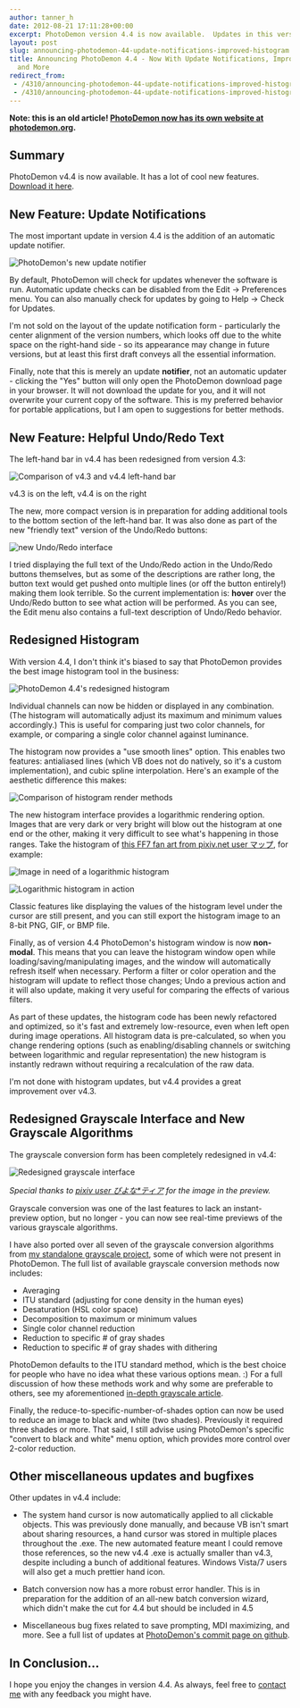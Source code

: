 ```yaml
---
author: tanner_h
date: 2012-08-21 17:11:28+00:00
excerpt: PhotoDemon version 4.4 is now available.  Updates in this version include an all-new automatic update notifier.  Helpful Undo/Redo text that describes what you are about to Undo/Redo.  A redesigned histogram, including per-channel rendering, logarithmic histograms, a new interface, and no more modal-window locking.  A new grayscale conversion interface, including two new algorithms and real-time previews.  And the usual batch of bugfixes and optimizations.
layout: post
slug: announcing-photodemon-44-update-notifications-improved-histogram
title: Announcing PhotoDemon 4.4 - Now With Update Notifications, Improved Histogram,
  and More
redirect_from:
 - /4310/announcing-photodemon-44-update-notifications-improved-histogram
 - /4310/announcing-photodemon-44-update-notifications-improved-histogram/
---
```


**Note: this is an old article!  [PhotoDemon now has its own website at photodemon.org](https://photodemon.org).**

## Summary

PhotoDemon v4.4 is now available. It has a lot of cool new features. [Download it here](https://photodemon.org/download/).

## New Feature: Update Notifications

The most important update in version 4.4 is the addition of an automatic update notifier.

![PhotoDemon's new update notifier](images/UpdateNotifier_solo.jpg)

By default, PhotoDemon will check for updates whenever the software is run. Automatic update checks can be disabled from the Edit -> Preferences menu. You can also manually check for updates by going to Help -> Check for Updates.

I'm not sold on the layout of the update notification form - particularly the center alignment of the version numbers, which looks off due to the white space on the right-hand side - so its appearance may change in future versions, but at least this first draft conveys all the essential information.

Finally, note that this is merely an update **notifier**, not an automatic updater - clicking the "Yes" button will only open the PhotoDemon download page in your browser. It will not download the update for you, and it will not overwrite your current copy of the software. This is my preferred behavior for portable applications, but I am open to suggestions for better methods.

## New Feature: Helpful Undo/Redo Text

The left-hand bar in v4.4 has been redesigned from version 4.3:

![Comparison of v4.3 and v4.4 left-hand bar](images/side-bar-4-3-vs-4-4.jpg)

v4.3 is on the left, v4.4 is on the right

The new, more compact version is in preparation for adding additional tools to the bottom section of the left-hand bar. It was also done as part of the new "friendly text" version of the Undo/Redo buttons:

![new Undo/Redo interface](images/undo-redo-with-new-text-display.jpg)

I tried displaying the full text of the Undo/Redo action in the Undo/Redo buttons themselves, but as some of the descriptions are rather long, the button text would get pushed onto multiple lines (or off the button entirely!) making them look terrible. So the current implementation is: **hover** over the Undo/Redo button to see what action will be performed. As you can see, the Edit menu also contains a full-text description of Undo/Redo behavior.

## Redesigned Histogram

With version 4.4, I don't think it's biased to say that PhotoDemon provides the best image histogram tool in the business:

![PhotoDemon 4.4's redesigned histogram](images/new_histogram_interface.jpg)

Individual channels can now be hidden or displayed in any combination. (The histogram will automatically adjust its maximum and minimum values accordingly.) This is useful for comparing just two color channels, for example, or comparing a single color channel against luminance.

The histogram now provides a "use smooth lines" option. This enables two features: antialiased lines (which VB does not do natively, so it's a custom implementation), and cubic spline interpolation. Here's an example of the aesthetic difference this makes:

![Comparison of histogram render methods](images/histogram_smooth_comparison.jpg)

The new histogram interface provides a logarithmic rendering option. Images that are very dark or very bright will blow out the histogram at one end or the other, making it very difficult to see what's happening in those ranges. Take the histogram of [this FF7 fan art from pixiv.net user マップ](http://www.pixiv.net/member_illust.php?mode=medium&illust_id=21635864), for example:

![Image in need of a logarithmic histogram](images/histogram-needing-logarithmic-values.jpg)

![Logarithmic histogram in action](images/logarithmic-histogram-in-action.jpg)

Classic features like displaying the values of the histogram level under the cursor are still present, and you can still export the histogram image to an 8-bit PNG, GIF, or BMP file.

Finally, as of version 4.4 PhotoDemon's histogram window is now **non-modal**. This means that you can leave the histogram window open while loading/saving/manipulating images, and the window will automatically refresh itself when necessary. Perform a filter or color operation and the histogram will update to reflect those changes; Undo a previous action and it will also update, making it very useful for comparing the effects of various filters.

As part of these updates, the histogram code has been newly refactored and optimized, so it's fast and extremely low-resource, even when left open during image operations. All histogram data is pre-calculated, so when you change rendering options (such as enabling/disabling channels or switching between logarithmic and regular representation) the new histogram is instantly redrawn without requiring a recalculation of the raw data.

I'm not done with histogram updates, but v4.4 provides a great improvement over v4.3.

## Redesigned Grayscale Interface and New Grayscale Algorithms

The grayscale conversion form has been completely redesigned in v4.4:

![Redesigned grayscale interface](images/old-vs-new-grayscale.jpg)

*Special thanks to [pixiv user ぴよな*ティア](http://www.pixiv.net/member_illust.php?mode=medium&illust_id=23671187) for the image in the preview.*

Grayscale conversion was one of the last features to lack an instant-preview option, but no longer - you can now see real-time previews of the various grayscale algorithms.

I have also ported over all seven of the grayscale conversion algorithms from [my standalone grayscale project](3643/grayscale-image-algorithm-vb6/), some of which were not present in PhotoDemon.  The full list of available grayscale conversion methods now includes:
	
  * Averaging
  * ITU standard (adjusting for cone density in the human eyes)
  * Desaturation (HSL color space)
  * Decomposition to maximum or minimum values
  * Single color channel reduction
  * Reduction to specific # of gray shades
  * Reduction to specific # of gray shades with dithering

PhotoDemon defaults to the ITU standard method, which is the best choice for people who have no idea what these various options mean.  :)  For a full discussion of how these methods work and why some are preferable to others, see my aforementioned [in-depth grayscale article](3643/grayscale-image-algorithm-vb6/).

Finally, the reduce-to-specific-number-of-shades option can now be used to reduce an image to black and white (two shades).  Previously it required three shades or more.  That said, I still advise using PhotoDemon's specific "convert to black and white" menu option, which provides more control over 2-color reduction.

## Other miscellaneous updates and bugfixes

Other updates in v4.4 include:
	
  * The system hand cursor is now automatically applied to all clickable objects.  This was previously done manually, and because VB isn't smart about sharing resources, a hand cursor was stored in multiple places throughout the .exe.  The new automated feature meant I could remove those references, so the new v4.4 .exe is actually smaller than v4.3, despite including a bunch of additional features.  Windows Vista/7 users will also get a much prettier hand icon.
	
  * Batch conversion now has a more robust error handler.  This is in preparation for the addition of an all-new batch conversion wizard, which didn't make the cut for 4.4 but should be included in 4.5
	
  * Miscellaneous bug fixes related to save prompting, MDI maximizing, and more.  See a full list of updates at [PhotoDemon's commit page on github](https://github.com/tannerhelland/PhotoDemon/commits/master).

## In Conclusion...

I hope you enjoy the changes in version 4.4.  As always, feel free to [contact me](contact) with any feedback you might have.
